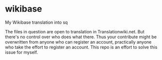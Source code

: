 # wikibase
My Wikibase translation into sq

The files in question are open to translation in Translationwiki.net. But there's no control over who does what there. Thus your contribute might be overwritten from anyone who can register an account, practically anyone who take the effort to register an account. This repo is an effort to solve this issue for myself.
